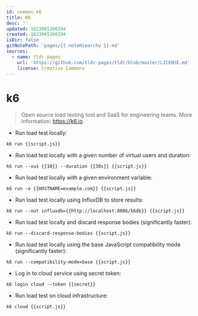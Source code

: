 ```yaml
---
id: common.k6
title: K6
desc: ''
updated: 1623965306194
created: 1623965306194
isDir: false
gitNotePath: 'pages/{{ noteHiearchy }}.md'
sources:
  - name: tldr-pages
    url: 'https://github.com/tldr-pages/tldr/blob/master/LICENSE.md'
    license: Creative Commons
---
```

# k6

> Open source load testing tool and SaaS for engineering teams.
> More information: <https://k6.io>.

- Run load test locally:

`k6 run {{script.js}}`

- Run load test locally with a given number of virtual users and duration:

`k6 run --vus {{10}} --duration {{30s}} {{script.js}}`

- Run load test locally with a given environment variable:

`k6 run -e {{HOSTNAME=example.com}} {{script.js}}`

- Run load test locally using InfluxDB to store results:

`k6 run --out influxdb={{http://localhost:8086/k6db}} {{script.js}}`

- Run load test locally and discard response bodies (significantly faster):

`k6 run --discard-response-bodies {{script.js}}`

- Run load test locally using the base JavaScript compatibility mode (significantly faster):

`k6 run --compatibility-mode=base {{script.js}}`

- Log in to cloud service using secret token:

`k6 login cloud --token {{secret}}`

- Run load test on cloud infrastructure:

`k6 cloud {{script.js}}`


